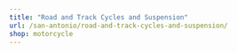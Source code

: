 ```yaml
---
title: "Road and Track Cycles and Suspension"
url: /san-antonio/road-and-track-cycles-and-suspension/
shop: motorcycle
---
```

